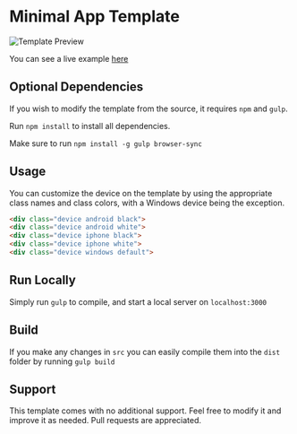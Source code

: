 # Minimal App Template

![Template Preview](https://github.com/jchaike/minmalAppTemplate/raw/master/preview.gif "Template Preview")

You can see a live example [here](http://www.onemoresong.io)

## Optional Dependencies

If you wish to modify the template from the source, it requires `npm` and `gulp`.

Run `npm install` to install all dependencies.

Make sure to run `npm install -g gulp browser-sync`


## Usage

You can customize the device on the template by using the appropriate class names and class colors, with a Windows device being the exception.

```html
<div class="device android black">
<div class="device android white">
<div class="device iphone black">
<div class="device iphone white">
<div class="device windows default">
```

## Run Locally

Simply run `gulp` to compile, and start a local server on `localhost:3000`

## Build

If you make any changes in `src` you can easily compile them into the `dist` folder by running `gulp build`

## Support

This template comes with no additional support. Feel free to modify it and improve it as needed. Pull requests are appreciated.
